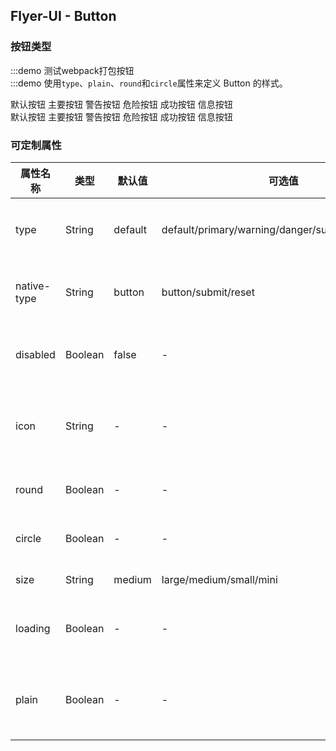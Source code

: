 <!-- <template>
<div>
    <h1>Flyer-UI - Button</h1>
    <h3>按钮类型</h3>
    <p>
        <fly-button>默认按钮</fly-button>
        <fly-button type='primary'>主要按钮</fly-button>
        <fly-button type='warning'>警告按钮</fly-button>
        <fly-button type='danger'>危险按钮</fly-button>
        <fly-button type='success'>成功按钮</fly-button>
        <fly-button type='info'>信息按钮</fly-button>
    </p>
    <h3>幽灵按钮</h3>
    <p>
        <fly-button plain>默认按钮</fly-button>
        <fly-button plain type='primary'>主要按钮</fly-button>
        <fly-button plain type='warning'>警告按钮</fly-button>
        <fly-button plain type='danger'>危险按钮</fly-button>
        <fly-button plain type='success'>成功按钮</fly-button>
        <fly-button plain type='info'>信息按钮</fly-button>
    </p>
    <h3>按钮特性</h3>
    <p>
        <fly-button native-type='button'>Button</fly-button>
        <fly-button native-type='submit'>Submit</fly-button>
        <fly-button native-type='reset'>Reset</fly-button>
        <fly-button disabled>Disabled</fly-button>
        <fly-button loading>Loading...</fly-button>
    </p>
    <p> 
        <fly-button native-type='button'>Button</fly-button>
        <fly-button native-type='submit'>Submit</fly-button>
        <fly-button native-type='reset'>Reset</fly-button>
        <fly-button disabled type='primary'>Disabled</fly-button>
        <fly-button loading>Loading...</fly-button>
    </p>
    <h3>Icon 按钮</h3>
    <p>
        <fly-button icon='fly-icon-help-circle' size='large'></fly-button>
        <fly-button icon='fly-icon-map-pin'  size='meidum'></fly-button>
        <fly-button icon='fly-icon-chevrons-right' type='small'></fly-button>
        <fly-button icon='fly-icon-chevrons-right' type='mini'></fly-button>
    </p>
    <p>
        <fly-button icon='fly-icon-help-circle' round size='large'></fly-button>
        <fly-button icon='fly-icon-map-pin' round  size='meidum'></fly-button>
        <fly-button icon='fly-icon-chevrons-right' round type='small' ></fly-button>
        <fly-button icon='fly-icon-chevrons-right' round type='mini' ></fly-button>
    </p>
    <p>
        <fly-button icon='fly-icon-help-circle' circle size='large'></fly-button>
        <fly-button icon='fly-icon-map-pin' circle  size='meidum'></fly-button>
        <fly-button icon='fly-icon-chevrons-right' circle type='small' ></fly-button>
        <fly-button icon='fly-icon-chevrons-right' circle type='mini' ></fly-button>
    </p>
    <h3>按钮大小规格</h3>
    <p>
    <fly-button size='large'>大号按钮</fly-button>
    <fly-button size='medium'>中等按钮</fly-button>
    <fly-button size='small'>小按钮</fly-button>
    <fly-button size='mini'>迷你按钮</fly-button>
    </p>
    <p>
    <fly-button ci size='large' loading>大号按钮</fly-button>
    <fly-button size='medium' loading>中等按钮</fly-button>
    <fly-button size='small' loading>小按钮</fly-button>
    <fly-button size='mini' loading>迷你按钮</fly-button>
    </p>
    <p>
    <fly-button ci size='large' round>大号按钮</fly-button>
    <fly-button size='medium' round>中等按钮</fly-button>
    <fly-button size='small' round>小按钮</fly-button>
    <fly-button size='mini' round>迷你按钮</fly-button>
    </p>
    <h3>按钮组</h3>
    <p>
        <fly-button-group>
            <fly-button plain>默认按钮</fly-button>
            <fly-button plain type='primary'>主要按钮</fly-button>
            <fly-button plain type='warning'>警告按钮</fly-button>
            <fly-button plain type='danger'>危险按钮</fly-button>
            <fly-button plain type='success'>成功按钮</fly-button>
            <fly-button plain type='info'>信息按钮</fly-button>
        </fly-button-group>
    </p>
    <p>
        <fly-button-group>
            <fly-button type='primary'>按钮1</fly-button>
            <fly-button type='primary'>按钮2</fly-button>
            <fly-button type='primary'>按钮3</fly-button>
            <fly-button type='primary' icon='fly-icon-align-left'></fly-button>
            <fly-button type='primary' icon='fly-icon-align-center'></fly-button>
            <fly-button type='primary' icon='fly-icon-align-right'></fly-button>
            <fly-button type='primary' icon='fly-icon-align-justify'></fly-button>
        </fly-button-group>
    </p>
</div>
</template> -->

## Flyer-UI - Button  

### 按钮类型

:::demo 测试webpack打包按钮  
:::demo 使用`type`、`plain`、`round`和`circle`属性来定义 Button 的样式。
<fly-demo-block>
    <div slot='effect'>
        <fly-button>默认按钮</fly-button>
        <fly-button type='primary'>主要按钮</fly-button>
        <fly-button type='warning'>警告按钮</fly-button>
        <fly-button type='danger'>危险按钮</fly-button>
        <fly-button type='success'>成功按钮</fly-button>
        <fly-button type='info'>信息按钮</fly-button>
    </div>
    <div slot='code'>
        <fly-button>默认按钮</fly-button>
        <fly-button type='primary'>主要按钮</fly-button>
        <fly-button type='warning'>警告按钮</fly-button>
        <fly-button type='danger'>危险按钮</fly-button>
        <fly-button type='success'>成功按钮</fly-button>
        <fly-button type='info'>信息按钮</fly-button>
    </div>
</fly-demo-block>


### 可定制属性  

属性名称 | 类型 | 默认值  | 可选值  | 说明  |
---------|----------|---------|---------|--------|
type | String | default  | default/primary/warning/danger/success/info/white  | 定义按钮的类型  |
native-type | String | button  | button/submit/reset | 原生的type属性  |
disabled | Boolean | false  | - | 是否设置为禁用  |
icon | String | -  | - | 字体图标的样式名称  |
round  |  Boolean  | -  | -  | 是否设有圆角  |
circle  |  Boolean  | -  | -  | 是否设为圆形  |
size  |  String  | medium  | large/medium/small/mini  | 按钮大小
loading | Boolean | - | - | 是否显示在加载中 |  
plain | Boolean | - | - | 是否是简约风格的按钮 |  
